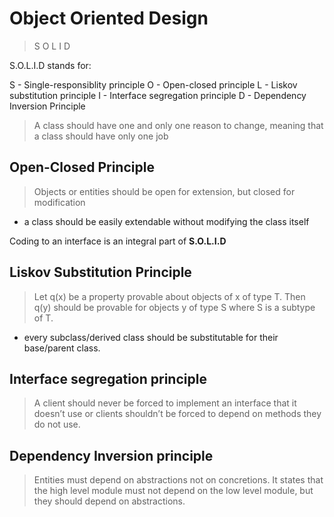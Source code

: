 # Object Oriented Design

> S O L I D

S.O.L.I.D stands for:

S - Single-responsiblity principle
O - Open-closed principle
L - Liskov substitution principle
I - Interface segregation principle
D - Dependency Inversion Principle

> A class should have one and only one reason to change, meaning that a class should have only one job

## Open-Closed Principle

> Objects or entities should be open for extension, but closed for modification

- a class should be easily extendable without modifying the class itself

Coding to an interface is an integral part of **S.O.L.I.D**


## Liskov Substitution Principle

> Let q(x) be a property provable about objects of x of type T. Then q(y) should be provable for objects y of type S where S is a subtype of T.

- every subclass/derived class should be substitutable for their base/parent class.

## Interface segregation principle

> A client should never be forced to implement an interface that it doesn’t use or clients shouldn’t be forced to depend on methods they do not use.

## Dependency Inversion principle

> Entities must depend on abstractions not on concretions. It states that the high level module must not depend on the low level module, but they should depend on abstractions.

